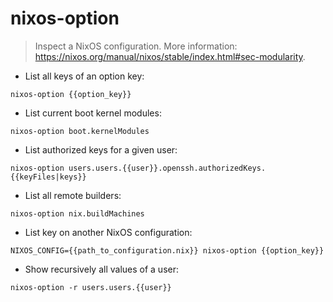 # nixos-option

> Inspect a NixOS configuration.
> More information: <https://nixos.org/manual/nixos/stable/index.html#sec-modularity>.

- List all keys of an option key:

`nixos-option {{option_key}}`

- List current boot kernel modules:

`nixos-option boot.kernelModules`

- List authorized keys for a given user:

`nixos-option users.users.{{user}}.openssh.authorizedKeys.{{keyFiles|keys}}`

- List all remote builders:

`nixos-option nix.buildMachines`

- List key on another NixOS configuration:

`NIXOS_CONFIG={{path_to_configuration.nix}} nixos-option {{option_key}}`

- Show recursively all values of a user:

`nixos-option -r users.users.{{user}}`
